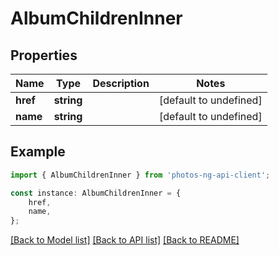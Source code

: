 # AlbumChildrenInner


## Properties

Name | Type | Description | Notes
------------ | ------------- | ------------- | -------------
**href** | **string** |  | [default to undefined]
**name** | **string** |  | [default to undefined]

## Example

```typescript
import { AlbumChildrenInner } from 'photos-ng-api-client';

const instance: AlbumChildrenInner = {
    href,
    name,
};
```

[[Back to Model list]](../README.md#documentation-for-models) [[Back to API list]](../README.md#documentation-for-api-endpoints) [[Back to README]](../README.md)
